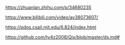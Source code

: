 https://zhuanlan.zhihu.com/p/34680235

https://www.bilibili.com/video/av38073607/

https://pdos.csail.mit.edu/6.824/index.html


https://github.com/ty4z2008/Qix/blob/master/ds.md#
